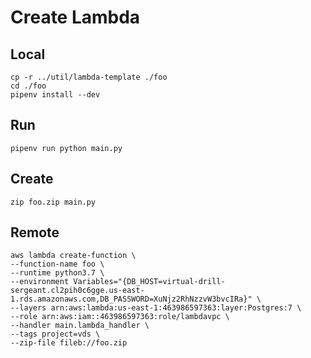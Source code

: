 # Create Lambda

## Local

    cp -r ../util/lambda-template ./foo
    cd ./foo
    pipenv install --dev


## Run

    pipenv run python main.py


## Create

    zip foo.zip main.py


## Remote

    aws lambda create-function \
    --function-name foo \
    --runtime python3.7 \
    --environment Variables="{DB_HOST=virtual-drill-sergeant.cl2pih0c6gge.us-east-1.rds.amazonaws.com,DB_PASSWORD=XuNjz2RhNzzvW3bvcIRa}" \
    --layers arn:aws:lambda:us-east-1:463986597363:layer:Postgres:7 \
    --role arn:aws:iam::463986597363:role/lambdavpc \
    --handler main.lambda_handler \
    --tags project=vds \
    --zip-file fileb://foo.zip
